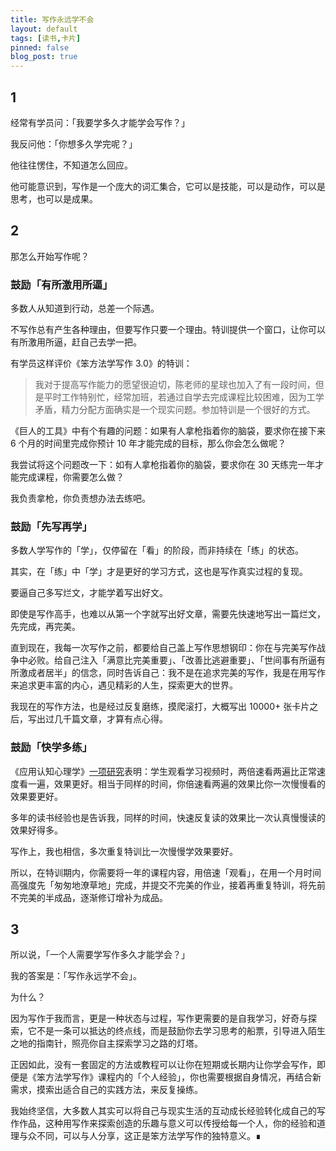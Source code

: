 ```yaml
---
title: 写作永远学不会
layout: default
tags: [读书,卡片]
pinned: false
blog_post: true
---
```



## 1

经常有学员问：「我要学多久才能学会写作？」

我反问他：「你想多久学完呢？」

他往往愣住，不知道怎么回应。

他可能意识到，写作是一个庞大的词汇集合，它可以是技能，可以是动作，可以是思考，也可以是成果。

## 2

那怎么开始写作呢？

### 鼓励「有所激用所逼」

多数人从知道到行动，总差一个际遇。

不写作总有产生各种理由，但要写作只要一个理由。特训提供一个窗口，让你可以有所激用所逼，赶自己去学一把。

有学员这样评价《笨方法学写作 3.0》的特训：

> 我对于提高写作能力的愿望很迫切，陈老师的星球也加入了有一段时间，但是平时工作特别忙，经常加班，若通过自学去完成课程比较困难，因为工学矛盾，精力分配方面确实是一个现实问题。参加特训是一个很好的方式。


《巨人的工具》中有个有趣的问题：如果有人拿枪指着你的脑袋，要求你在接下来 6 个月的时间里完成你预计 10 年才能完成的目标，那么你会怎么做呢？

我尝试将这个问题改一下：如有人拿枪指着你的脑袋，要求你在 30 天练完一年才能完成课程，你需要怎么做？

我负责拿枪，你负责想办法去练吧。

### 鼓励「先写再学」

多数人学写作的「学」，仅停留在「看」的阶段，而非持续在「练」的状态。

其实，在「练」中「学」才是更好的学习方式，这也是写作真实过程的复现。

要逼自己多写烂文，才能学着写出好文。

即使是写作高手，也难以从第一个字就写出好文章，需要先快速地写出一篇烂文，先完成，再完美。

直到现在，我每一次写作之前，都要给自己盖上写作思想钢印：你在与完美写作战争中必败。给自己注入「满意比完美重要」、「改善比逃避重要」、「世间事有所逼有所激成者居半」的信念，同时告诉自己：我不是在追求完美的写作，我是在用写作来追求更丰富的内心，遇见精彩的人生，探索更大的世界。

我现在的写作方法，也是经过反复磨练，摸爬滚打，大概写出 10000+ 张卡片之后，写出过几千篇文章，才算有点心得。

### 鼓励「快学多练」

《应用认知心理学》[一项研究](https://digest.bps.org.uk/2021/12/21/watching-a-lecture-twice-at-double-speed-can-benefit-learning-better-than-watching-it-once-at-normal-speed/)表明：学生观看学习视频时，两倍速看两遍比正常速度看一遍，效果更好。相当于同样的时间，你倍速看两遍的效果比你一次慢慢看的效果要更好。

多年的读书经验也是告诉我，同样的时间，快速反复读的效果比一次认真慢慢读的效果好得多。

写作上，我也相信，多次重复特训比一次慢慢学效果要好。

所以，在特训期内，你需要将一年的课程内容，用倍速「观看」，在用一个月时间高强度先「匆匆地潦草地」完成，并提交不完美的作业，接着再重复特训，将先前不完美的半成品，逐渐修订增补为成品。

## 3

所以说，「一个人需要学写作多久才能学会？」

我的答案是：「写作永远学不会」。

为什么？

因为写作于我而言，更是一种状态与过程，写作更需要的是自我学习，好奇与探索，它不是一条可以抵达的终点线，而是鼓励你去学习思考的船票，引导进入陌生之地的指南针，照亮你自主探索学习之路的灯塔。

正因如此，没有一套固定的方法或教程可以让你在短期或长期内让你学会写作，即便是《笨方法学写作》课程内的「个人经验」，你也需要根据自身情况，再结合新需求，摸索出适合自己的实践方法，来反复操练。

我始终坚信，大多数人其实可以将自己与现实生活的互动成长经验转化成自己的写作作品，这种用写作来探索创造的乐趣与意义可以传授给每一个人，你的经验和道理与众不同，可以与人分享，这正是笨方法学写作的独特意义。∎
